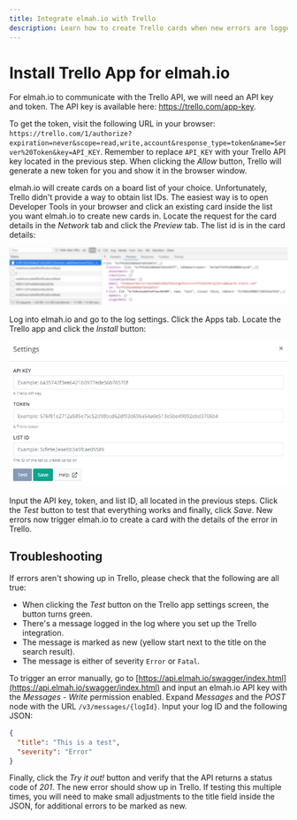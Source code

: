 ```yaml
---
title: Integrate elmah.io with Trello
description: Learn how to create Trello cards when new errors are logged in your elmah.io logs. By integrating Trello with elmah.io, you can handle all tasks in a single tool.
---
```


# Install Trello App for elmah.io

For elmah.io to communicate with the Trello API, we will need an API key and token. The API key is available here: <a href="https://trello.com/app-key" target="_blank" rel="noopener noreferrer">https://trello.com/app-key</a>.

To get the token, visit the following URL in your browser: `https://trello.com/1/authorize?expiration=never&scope=read,write,account&response_type=token&name=Server%20Token&key=API_KEY`. Remember to replace `API_KEY` with your Trello API key located in the previous step. When clicking the *Allow* button, Trello will generate a new token for you and show it in the browser window.

elmah.io will create cards on a board list of your choice. Unfortunately, Trello didn't provide a way to obtain list IDs. The easiest way is to open Developer Tools in your browser and click an existing card inside the list you want elmah.io to create new cards in. Locate the request for the card details in the *Network* tab and click the *Preview* tab. The list id is in the card details:

![Trello list ID](images/apps/trello/trello-list-id.png)

Log into elmah.io and go to the log settings. Click the Apps tab. Locate the Trello app and click the *Install* button:

![Install the Trello app](images/apps/trello/install_settings.png)

Input the API key, token, and list ID, all located in the previous steps. Click the *Test* button to test that everything works and finally, click *Save*. New errors now trigger elmah.io to create a card with the details of the error in Trello.

## Troubleshooting

If errors aren't showing up in Trello, please check that the following are all true:

- When clicking the *Test* button on the Trello app settings screen, the button turns green.
- There's a message logged in the log where you set up the Trello integration.
- The message is marked as new (yellow start next to the title on the search result).
- The message is either of severity `Error` or `Fatal`.

To trigger an error manually, go to [https://api.elmah.io/swagger/index.html](https://api.elmah.io/swagger/index.html) and input an elmah.io API key with the *Messages* - *Write* permission enabled. Expand *Messages* and the *POST* node with the URL `/v3/messages/{logId}`. Input your log ID and the following JSON:

```json
{
  "title": "This is a test",
  "severity": "Error"
}
```

Finally, click the *Try it out!* button and verify that the API returns a status code of *201*. The new error should show up in Trello. If testing this multiple times, you will need to make small adjustments to the title field inside the JSON, for additional errors to be marked as new.